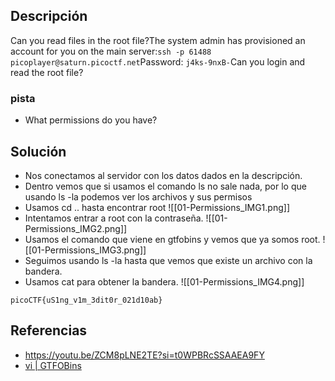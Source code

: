 
## Descripción 

Can you read files in the root file?The system admin has provisioned an account for you on the main server:`ssh -p 61488 picoplayer@saturn.picoctf.net`Password: `j4ks-9nxB-`Can you login and read the root file?
### pista

- What permissions do you have?
## Solución

- Nos conectamos al servidor con los datos dados en la descripción.
- Dentro vemos que si usamos el comando ls no sale nada, por lo que usando ls -la podemos ver los archivos y sus permisos
- Usamos cd .. hasta encontrar root
![[01-Permissions_IMG1.png]]
- Intentamos entrar a root con la contraseña.
![[01-Permissions_IMG2.png]]
- Usamos el comando que viene en gtfobins y vemos que ya somos root.
![[01-Permissions_IMG3.png]]
- Seguimos usando ls -la hasta que vemos que existe un archivo con la bandera.
- Usamos cat para obtener la bandera.
![[01-Permissions_IMG4.png]]



```
picoCTF{uS1ng_v1m_3dit0r_021d10ab}
```

## Referencias

- https://youtu.be/ZCM8pLNE2TE?si=t0WPBRcSSAAEA9FY
- [vi | GTFOBins](https://gtfobins.github.io/gtfobins/vi/)